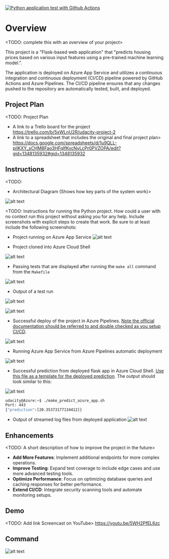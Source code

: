 [![Python application test with Github Actions](https://github.com/WMaximusW/nd082-Azure-Cloud-DevOps-Starter-Code/actions/workflows/pythonappflasksklearn.yml/badge.svg)](https://github.com/WMaximusW/nd082-Azure-Cloud-DevOps-Starter-Code/actions/workflows/pythonappflasksklearn.yml)

# Overview

<TODO: complete this with an overview of your project>

This project is a "Flask-based web application" that "predicts housing prices based on various input features using a pre-trained machine learning model.".

The application is deployed on Azure App Service and utilizes a continuous integration and continuous deployment (CI/CD) pipeline powered by GitHub Actions and Azure Pipelines. The CI/CD pipeline ensures that any changes pushed to the repository are automatically tested, built, and deployed.

## Project Plan
<TODO: Project Plan

* A link to a Trello board for the project
https://trello.com/b/5xWLnU2R/udacity-project-2
* A link to a spreadsheet that includes the original and final project plan>
https://docs.google.com/spreadsheets/d/1u9QLL-piIKXY_sCHM8Fao3HFqIfKvcNvLcPr0PVZOPA/edit?gid=1348135932#gid=1348135932

## Instructions

<TODO:  
* Architectural Diagram (Shows how key parts of the system work)>

![alt text](image.png)

<TODO:  Instructions for running the Python project.  How could a user with no context run this project without asking you for any help.  Include screenshots with explicit steps to create that work. Be sure to at least include the following screenshots:

* Project running on Azure App Service
![alt text](<Screenshot 2024-08-11 094933.png>)

* Project cloned into Azure Cloud Shell

![alt text](<Screenshot 2024-08-09 202135-clone-github.png>)

* Passing tests that are displayed after running the `make all` command from the `Makefile`

![alt text](<Screenshot 2024-08-09 202135-make-pass-test.png>)

* Output of a test run

![alt text](<Screenshot 2024-08-09 202135-git-hub-action.png>)

![alt text](<Screenshot 2024-08-11 094959.png>)

* Successful deploy of the project in Azure Pipelines.  [Note the official documentation should be referred to and double checked as you setup CI/CD](https://docs.microsoft.com/en-us/azure/devops/pipelines/ecosystems/python-webapp?view=azure-devops).

![alt text](<Screenshot 2024-08-11 095155.png>)

* Running Azure App Service from Azure Pipelines automatic deployment

![alt text](<Screenshot 2024-08-11 095138.png>)

* Successful prediction from deployed flask app in Azure Cloud Shell.  [Use this file as a template for the deployed prediction](https://github.com/udacity/nd082-Azure-Cloud-DevOps-Starter-Code/blob/master/C2-AgileDevelopmentwithAzure/project/starter_files/flask-sklearn/make_predict_azure_app.sh).
The output should look similar to this:

![alt text](<Screenshot 2024-08-11 101423.png>)

```bash
udacity@Azure:~$ ./make_predict_azure_app.sh
Port: 443
{"prediction":[20.35373177134412]}
```

* Output of streamed log files from deployed application
![alt text](<Screenshot 2024-08-11 101820.png>)
> 

## Enhancements

<TODO: A short description of how to improve the project in the future>

- **Add More Features**: Implement additional endpoints for more complex operations.
- **Improve Testing**: Expand test coverage to include edge cases and use more advanced testing tools.
- **Optimize Performance**: Focus on optimizing database queries and caching responses for better performance.
- **Extend CI/CD**: Integrate security scanning tools and automate monitoring setups.

## Demo 

<TODO: Add link Screencast on YouTube>
https://youtu.be/5WH2PfEL6zc


## Command
![alt text](<Screenshot 2024-08-11 143426-command-result.png>)